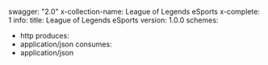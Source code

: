 swagger: "2.0"
x-collection-name: League of Legends eSports
x-complete: 1
info:
  title: League of Legends eSports
  version: 1.0.0
schemes:
- http
produces:
- application/json
consumes:
- application/json